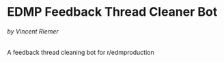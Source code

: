 # EDMP Feedback Thread Cleaner Bot
###### by Vincent Riemer

A feedback thread cleaning bot for r/edmproduction
